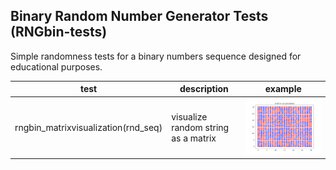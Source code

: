 ## Binary Random Number Generator Tests (RNGbin-tests)

Simple randomness tests for a binary numbers sequence designed for educational purposes.

| test | description | example |
| -- | -- | -- |
| rngbin_matrixvisualization(rnd_seq)  | visualize random string as a matrix  | ![This is an image](img/rngbin_matrixvisualization.png) |

